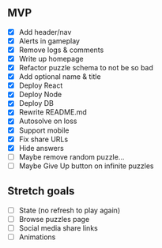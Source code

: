 ## MVP
- [x] Add header/nav
- [x] Alerts in gameplay
- [x] Remove logs & comments
- [x] Write up homepage
- [x] Refactor puzzle schema to not be so bad
- [x] Add optional name & title
- [x] Deploy React
- [x] Deploy Node
- [x] Deploy DB
- [x] Rewrite README.md
- [x] Autosolve on loss
- [x] Support mobile
- [x] Fix share URLs
- [x] Hide answers
- [ ] Maybe remove random puzzle...
- [ ] Maybe Give Up button on infinite puzzles

## Stretch goals
- [ ] State (no refresh to play again)
- [ ] Browse puzzles page
- [ ] Social media share links
- [ ] Animations
